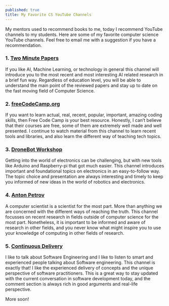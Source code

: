 ```yaml
---
published: true
title: My Favorite CS YouTube Channels
---
```



My mentors used to recommend books to me, today I recommend YouTube channels to my students.  Here are some of my favorite computer science YouTube channels.  Feel free to email me with a suggestion if you have a recommendation.



### 1. [Two Minute Papers](https://www.youtube.com/c/K%C3%A1rolyZsolnai)
If you like AI, Machine Learning, or technology in general this channel will introduce you to the most recent and most interesting AI related research in a brief fun way.  Regardless of education level, you will be able to understand the main point of the reviewed papers and stay up to date on the fast moving field of Computer Science.   

### 2. [freeCodeCamp.org](https://www.youtube.com/c/Freecodecamp)
If you want to learn actual, real, recent, popular, important, amazing coding skills, then Free Code Camp is your best resource.  Honestly, I can’t believe that their courses are free, some of them are extremely well made and well presented.  I continue to watch material from this channel to learn recent tools and libraries, and also learn the different way of teaching tech topics.    

### 3. [DroneBot Workshop](https://www.youtube.com/c/Dronebotworkshop1)
Getting into the world of electronics can be challenging, but with new tools like Arduino and Raspberry-pi that got much easier.  This channel introduces important and foundational topics on electronics in an easy-to-follow way.  The topic choice and presentation are always interesting and timely to keep you informed of new ideas in the world of robotics and electronics. 

### 4. [Anton Petrov](https://www.youtube.com/c/whatdamath)
A computer scientist is a scientist for the most part.  More than anything we are concerned with the different ways of reaching the truth.  This channel focusses on recent research in fields outside of computer science for the most part.  Nonetheless, it is important to be informed and aware of research in other fields, and you never know what might inspire you to use your knowledge of computing in other fields of research. 

### 5. [Continuous Delivery](https://www.youtube.com/c/ContinuousDelivery)
I like to talk about Software Engineering and I like to listen to smart and experienced people talking about Software engineering.  This channel is exactly that!  I like the experienced delivery of concepts and the unique perspective of software practitioners.  This is a great way to stay updated with the current conversation in software development today, and the comment section is always rich in good arguments and real-life perspective. 


More soon!
